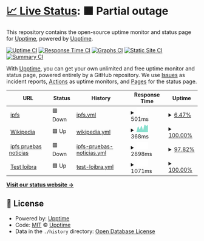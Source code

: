 # [📈 Live Status](https://demo.upptime.js.org): <!--live status--> **🟧 Partial outage**

This repository contains the open-source uptime monitor and status page for [Upptime](https://upptime.js.org), powered by [Upptime](https://github.com/upptime/upptime).

[![Uptime CI](https://github.com/upptime/upptime/workflows/Uptime%20CI/badge.svg)](https://github.com/upptime/upptime/actions?query=workflow%3A%22Uptime+CI%22)
[![Response Time CI](https://github.com/upptime/upptime/workflows/Response%20Time%20CI/badge.svg)](https://github.com/upptime/upptime/actions?query=workflow%3A%22Response+Time+CI%22)
[![Graphs CI](https://github.com/upptime/upptime/workflows/Graphs%20CI/badge.svg)](https://github.com/upptime/upptime/actions?query=workflow%3A%22Graphs+CI%22)
[![Static Site CI](https://github.com/upptime/upptime/workflows/Static%20Site%20CI/badge.svg)](https://github.com/upptime/upptime/actions?query=workflow%3A%22Static+Site+CI%22)
[![Summary CI](https://github.com/upptime/upptime/workflows/Summary%20CI/badge.svg)](https://github.com/upptime/upptime/actions?query=workflow%3A%22Summary+CI%22)

With [Upptime](https://upptime.js.org), you can get your own unlimited and free uptime monitor and status page, powered entirely by a GitHub repository. We use [Issues](https://github.com/upptime/upptime/issues) as incident reports, [Actions](https://github.com/upptime/upptime/actions) as uptime monitors, and [Pages](https://demo.upptime.js.org) for the status page.

<!--start: status pages-->
<!-- This summary is generated by Upptime (https://github.com/upptime/upptime) -->
<!-- Do not edit this manually, your changes will be overwritten -->
<!-- prettier-ignore -->
| URL | Status | History | Response Time | Uptime |
| --- | ------ | ------- | ------------- | ------ |
| <img alt="" src="https://favicons.githubusercontent.com/ipfs.io" height="13"> [ipfs](https://ipfs.io/ipfs/QmeXkQfMeRQUp6YfePGEgRu81Rz3GXgbJRc5bZbqecRh73) | 🟥 Down | [ipfs.yml](https://github.com/aratan/Monitorizaci-n/commits/HEAD/history/ipfs.yml) | <details><summary><img alt="Response time graph" src="./graphs/ipfs/response-time-week.png" height="20"> 501ms</summary><br><a href="https://demo.upptime.js.org/history/ipfs"><img alt="Response time 501" src="https://img.shields.io/endpoint?url=https%3A%2F%2Fraw.githubusercontent.com%2Faratan%2FMonitorizaci-n%2FHEAD%2Fapi%2Fipfs%2Fresponse-time.json"></a><br><a href="https://demo.upptime.js.org/history/ipfs"><img alt="24-hour response time 0" src="https://img.shields.io/endpoint?url=https%3A%2F%2Fraw.githubusercontent.com%2Faratan%2FMonitorizaci-n%2FHEAD%2Fapi%2Fipfs%2Fresponse-time-day.json"></a><br><a href="https://demo.upptime.js.org/history/ipfs"><img alt="7-day response time 501" src="https://img.shields.io/endpoint?url=https%3A%2F%2Fraw.githubusercontent.com%2Faratan%2FMonitorizaci-n%2FHEAD%2Fapi%2Fipfs%2Fresponse-time-week.json"></a><br><a href="https://demo.upptime.js.org/history/ipfs"><img alt="30-day response time 501" src="https://img.shields.io/endpoint?url=https%3A%2F%2Fraw.githubusercontent.com%2Faratan%2FMonitorizaci-n%2FHEAD%2Fapi%2Fipfs%2Fresponse-time-month.json"></a><br><a href="https://demo.upptime.js.org/history/ipfs"><img alt="1-year response time 501" src="https://img.shields.io/endpoint?url=https%3A%2F%2Fraw.githubusercontent.com%2Faratan%2FMonitorizaci-n%2FHEAD%2Fapi%2Fipfs%2Fresponse-time-year.json"></a></details> | <details><summary><a href="https://demo.upptime.js.org/history/ipfs">6.47%</a></summary><a href="https://demo.upptime.js.org/history/ipfs"><img alt="All-time uptime 6.47%" src="https://img.shields.io/endpoint?url=https%3A%2F%2Fraw.githubusercontent.com%2Faratan%2FMonitorizaci-n%2FHEAD%2Fapi%2Fipfs%2Fuptime.json"></a><br><a href="https://demo.upptime.js.org/history/ipfs"><img alt="24-hour uptime 0.00%" src="https://img.shields.io/endpoint?url=https%3A%2F%2Fraw.githubusercontent.com%2Faratan%2FMonitorizaci-n%2FHEAD%2Fapi%2Fipfs%2Fuptime-day.json"></a><br><a href="https://demo.upptime.js.org/history/ipfs"><img alt="7-day uptime 6.47%" src="https://img.shields.io/endpoint?url=https%3A%2F%2Fraw.githubusercontent.com%2Faratan%2FMonitorizaci-n%2FHEAD%2Fapi%2Fipfs%2Fuptime-week.json"></a><br><a href="https://demo.upptime.js.org/history/ipfs"><img alt="30-day uptime 6.47%" src="https://img.shields.io/endpoint?url=https%3A%2F%2Fraw.githubusercontent.com%2Faratan%2FMonitorizaci-n%2FHEAD%2Fapi%2Fipfs%2Fuptime-month.json"></a><br><a href="https://demo.upptime.js.org/history/ipfs"><img alt="1-year uptime 6.47%" src="https://img.shields.io/endpoint?url=https%3A%2F%2Fraw.githubusercontent.com%2Faratan%2FMonitorizaci-n%2FHEAD%2Fapi%2Fipfs%2Fuptime-year.json"></a></details>
| <img alt="" src="https://favicons.githubusercontent.com/en.wikipedia.org" height="13"> [Wikipedia](https://en.wikipedia.org) | 🟩 Up | [wikipedia.yml](https://github.com/aratan/Monitorizaci-n/commits/HEAD/history/wikipedia.yml) | <details><summary><img alt="Response time graph" src="./graphs/wikipedia/response-time-week.png" height="20"> 368ms</summary><br><a href="https://demo.upptime.js.org/history/wikipedia"><img alt="Response time 368" src="https://img.shields.io/endpoint?url=https%3A%2F%2Fraw.githubusercontent.com%2Faratan%2FMonitorizaci-n%2FHEAD%2Fapi%2Fwikipedia%2Fresponse-time.json"></a><br><a href="https://demo.upptime.js.org/history/wikipedia"><img alt="24-hour response time 264" src="https://img.shields.io/endpoint?url=https%3A%2F%2Fraw.githubusercontent.com%2Faratan%2FMonitorizaci-n%2FHEAD%2Fapi%2Fwikipedia%2Fresponse-time-day.json"></a><br><a href="https://demo.upptime.js.org/history/wikipedia"><img alt="7-day response time 368" src="https://img.shields.io/endpoint?url=https%3A%2F%2Fraw.githubusercontent.com%2Faratan%2FMonitorizaci-n%2FHEAD%2Fapi%2Fwikipedia%2Fresponse-time-week.json"></a><br><a href="https://demo.upptime.js.org/history/wikipedia"><img alt="30-day response time 368" src="https://img.shields.io/endpoint?url=https%3A%2F%2Fraw.githubusercontent.com%2Faratan%2FMonitorizaci-n%2FHEAD%2Fapi%2Fwikipedia%2Fresponse-time-month.json"></a><br><a href="https://demo.upptime.js.org/history/wikipedia"><img alt="1-year response time 368" src="https://img.shields.io/endpoint?url=https%3A%2F%2Fraw.githubusercontent.com%2Faratan%2FMonitorizaci-n%2FHEAD%2Fapi%2Fwikipedia%2Fresponse-time-year.json"></a></details> | <details><summary><a href="https://demo.upptime.js.org/history/wikipedia">100.00%</a></summary><a href="https://demo.upptime.js.org/history/wikipedia"><img alt="All-time uptime 100.00%" src="https://img.shields.io/endpoint?url=https%3A%2F%2Fraw.githubusercontent.com%2Faratan%2FMonitorizaci-n%2FHEAD%2Fapi%2Fwikipedia%2Fuptime.json"></a><br><a href="https://demo.upptime.js.org/history/wikipedia"><img alt="24-hour uptime 100.00%" src="https://img.shields.io/endpoint?url=https%3A%2F%2Fraw.githubusercontent.com%2Faratan%2FMonitorizaci-n%2FHEAD%2Fapi%2Fwikipedia%2Fuptime-day.json"></a><br><a href="https://demo.upptime.js.org/history/wikipedia"><img alt="7-day uptime 100.00%" src="https://img.shields.io/endpoint?url=https%3A%2F%2Fraw.githubusercontent.com%2Faratan%2FMonitorizaci-n%2FHEAD%2Fapi%2Fwikipedia%2Fuptime-week.json"></a><br><a href="https://demo.upptime.js.org/history/wikipedia"><img alt="30-day uptime 100.00%" src="https://img.shields.io/endpoint?url=https%3A%2F%2Fraw.githubusercontent.com%2Faratan%2FMonitorizaci-n%2FHEAD%2Fapi%2Fwikipedia%2Fuptime-month.json"></a><br><a href="https://demo.upptime.js.org/history/wikipedia"><img alt="1-year uptime 100.00%" src="https://img.shields.io/endpoint?url=https%3A%2F%2Fraw.githubusercontent.com%2Faratan%2FMonitorizaci-n%2FHEAD%2Fapi%2Fwikipedia%2Fuptime-year.json"></a></details>
| <img alt="" src="https://favicons.githubusercontent.com/ipfs.io" height="13"> [ipfs pruebas noticias](https://ipfs.io/ipns/k51qzi5uqu5dicjkm8zerzc187wessd8ibgwqscv3qx80shm53k9qivmfjmznr) | 🟥 Down | [ipfs-pruebas-noticias.yml](https://github.com/aratan/Monitorizaci-n/commits/HEAD/history/ipfs-pruebas-noticias.yml) | <details><summary><img alt="Response time graph" src="./graphs/ipfs-pruebas-noticias/response-time-week.png" height="20"> 2898ms</summary><br><a href="https://demo.upptime.js.org/history/ipfs-pruebas-noticias"><img alt="Response time 2898" src="https://img.shields.io/endpoint?url=https%3A%2F%2Fraw.githubusercontent.com%2Faratan%2FMonitorizaci-n%2FHEAD%2Fapi%2Fipfs-pruebas-noticias%2Fresponse-time.json"></a><br><a href="https://demo.upptime.js.org/history/ipfs-pruebas-noticias"><img alt="24-hour response time 731" src="https://img.shields.io/endpoint?url=https%3A%2F%2Fraw.githubusercontent.com%2Faratan%2FMonitorizaci-n%2FHEAD%2Fapi%2Fipfs-pruebas-noticias%2Fresponse-time-day.json"></a><br><a href="https://demo.upptime.js.org/history/ipfs-pruebas-noticias"><img alt="7-day response time 2898" src="https://img.shields.io/endpoint?url=https%3A%2F%2Fraw.githubusercontent.com%2Faratan%2FMonitorizaci-n%2FHEAD%2Fapi%2Fipfs-pruebas-noticias%2Fresponse-time-week.json"></a><br><a href="https://demo.upptime.js.org/history/ipfs-pruebas-noticias"><img alt="30-day response time 2898" src="https://img.shields.io/endpoint?url=https%3A%2F%2Fraw.githubusercontent.com%2Faratan%2FMonitorizaci-n%2FHEAD%2Fapi%2Fipfs-pruebas-noticias%2Fresponse-time-month.json"></a><br><a href="https://demo.upptime.js.org/history/ipfs-pruebas-noticias"><img alt="1-year response time 2898" src="https://img.shields.io/endpoint?url=https%3A%2F%2Fraw.githubusercontent.com%2Faratan%2FMonitorizaci-n%2FHEAD%2Fapi%2Fipfs-pruebas-noticias%2Fresponse-time-year.json"></a></details> | <details><summary><a href="https://demo.upptime.js.org/history/ipfs-pruebas-noticias">97.82%</a></summary><a href="https://demo.upptime.js.org/history/ipfs-pruebas-noticias"><img alt="All-time uptime 97.82%" src="https://img.shields.io/endpoint?url=https%3A%2F%2Fraw.githubusercontent.com%2Faratan%2FMonitorizaci-n%2FHEAD%2Fapi%2Fipfs-pruebas-noticias%2Fuptime.json"></a><br><a href="https://demo.upptime.js.org/history/ipfs-pruebas-noticias"><img alt="24-hour uptime 99.99%" src="https://img.shields.io/endpoint?url=https%3A%2F%2Fraw.githubusercontent.com%2Faratan%2FMonitorizaci-n%2FHEAD%2Fapi%2Fipfs-pruebas-noticias%2Fuptime-day.json"></a><br><a href="https://demo.upptime.js.org/history/ipfs-pruebas-noticias"><img alt="7-day uptime 97.82%" src="https://img.shields.io/endpoint?url=https%3A%2F%2Fraw.githubusercontent.com%2Faratan%2FMonitorizaci-n%2FHEAD%2Fapi%2Fipfs-pruebas-noticias%2Fuptime-week.json"></a><br><a href="https://demo.upptime.js.org/history/ipfs-pruebas-noticias"><img alt="30-day uptime 97.82%" src="https://img.shields.io/endpoint?url=https%3A%2F%2Fraw.githubusercontent.com%2Faratan%2FMonitorizaci-n%2FHEAD%2Fapi%2Fipfs-pruebas-noticias%2Fuptime-month.json"></a><br><a href="https://demo.upptime.js.org/history/ipfs-pruebas-noticias"><img alt="1-year uptime 97.82%" src="https://img.shields.io/endpoint?url=https%3A%2F%2Fraw.githubusercontent.com%2Faratan%2FMonitorizaci-n%2FHEAD%2Fapi%2Fipfs-pruebas-noticias%2Fuptime-year.json"></a></details>
| <img alt="" src="https://favicons.githubusercontent.com/loibra.mooo.com" height="13"> [Test loibra](http://loibra.mooo.com/) | 🟩 Up | [test-loibra.yml](https://github.com/aratan/Monitorizaci-n/commits/HEAD/history/test-loibra.yml) | <details><summary><img alt="Response time graph" src="./graphs/test-loibra/response-time-week.png" height="20"> 1071ms</summary><br><a href="https://demo.upptime.js.org/history/test-loibra"><img alt="Response time 1071" src="https://img.shields.io/endpoint?url=https%3A%2F%2Fraw.githubusercontent.com%2Faratan%2FMonitorizaci-n%2FHEAD%2Fapi%2Ftest-loibra%2Fresponse-time.json"></a><br><a href="https://demo.upptime.js.org/history/test-loibra"><img alt="24-hour response time 549" src="https://img.shields.io/endpoint?url=https%3A%2F%2Fraw.githubusercontent.com%2Faratan%2FMonitorizaci-n%2FHEAD%2Fapi%2Ftest-loibra%2Fresponse-time-day.json"></a><br><a href="https://demo.upptime.js.org/history/test-loibra"><img alt="7-day response time 1071" src="https://img.shields.io/endpoint?url=https%3A%2F%2Fraw.githubusercontent.com%2Faratan%2FMonitorizaci-n%2FHEAD%2Fapi%2Ftest-loibra%2Fresponse-time-week.json"></a><br><a href="https://demo.upptime.js.org/history/test-loibra"><img alt="30-day response time 1071" src="https://img.shields.io/endpoint?url=https%3A%2F%2Fraw.githubusercontent.com%2Faratan%2FMonitorizaci-n%2FHEAD%2Fapi%2Ftest-loibra%2Fresponse-time-month.json"></a><br><a href="https://demo.upptime.js.org/history/test-loibra"><img alt="1-year response time 1071" src="https://img.shields.io/endpoint?url=https%3A%2F%2Fraw.githubusercontent.com%2Faratan%2FMonitorizaci-n%2FHEAD%2Fapi%2Ftest-loibra%2Fresponse-time-year.json"></a></details> | <details><summary><a href="https://demo.upptime.js.org/history/test-loibra">100.00%</a></summary><a href="https://demo.upptime.js.org/history/test-loibra"><img alt="All-time uptime 100.00%" src="https://img.shields.io/endpoint?url=https%3A%2F%2Fraw.githubusercontent.com%2Faratan%2FMonitorizaci-n%2FHEAD%2Fapi%2Ftest-loibra%2Fuptime.json"></a><br><a href="https://demo.upptime.js.org/history/test-loibra"><img alt="24-hour uptime 100.00%" src="https://img.shields.io/endpoint?url=https%3A%2F%2Fraw.githubusercontent.com%2Faratan%2FMonitorizaci-n%2FHEAD%2Fapi%2Ftest-loibra%2Fuptime-day.json"></a><br><a href="https://demo.upptime.js.org/history/test-loibra"><img alt="7-day uptime 100.00%" src="https://img.shields.io/endpoint?url=https%3A%2F%2Fraw.githubusercontent.com%2Faratan%2FMonitorizaci-n%2FHEAD%2Fapi%2Ftest-loibra%2Fuptime-week.json"></a><br><a href="https://demo.upptime.js.org/history/test-loibra"><img alt="30-day uptime 100.00%" src="https://img.shields.io/endpoint?url=https%3A%2F%2Fraw.githubusercontent.com%2Faratan%2FMonitorizaci-n%2FHEAD%2Fapi%2Ftest-loibra%2Fuptime-month.json"></a><br><a href="https://demo.upptime.js.org/history/test-loibra"><img alt="1-year uptime 100.00%" src="https://img.shields.io/endpoint?url=https%3A%2F%2Fraw.githubusercontent.com%2Faratan%2FMonitorizaci-n%2FHEAD%2Fapi%2Ftest-loibra%2Fuptime-year.json"></a></details>

<!--end: status pages-->

[**Visit our status website →**](https://demo.upptime.js.org)

## 📄 License

- Powered by: [Upptime](https://github.com/upptime/upptime)
- Code: [MIT](./LICENSE) © [Upptime](https://upptime.js.org)
- Data in the `./history` directory: [Open Database License](https://opendatacommons.org/licenses/odbl/1-0/)
